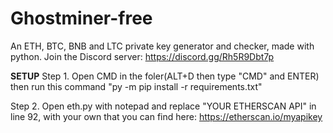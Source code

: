 # Ghostminer-free
An ETH, BTC, BNB and LTC private key generator and checker, made with python.
Join the Discord server: https://discord.gg/Rh5R9Dbt7p

______________________SETUP______________________
Step 1. Open CMD in the foler(ALT+D then type "CMD" and ENTER) then run this command "py -m pip install -r requirements.txt"

Step 2. Open eth.py with notepad and replace "YOUR ETHERSCAN API" in line 92, with your own that you can find here: https://etherscan.io/myapikey
